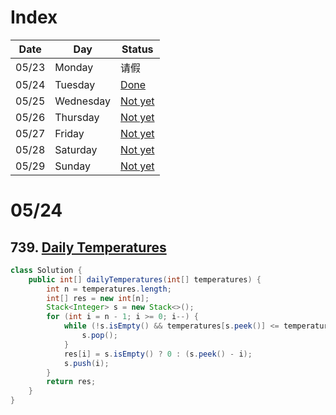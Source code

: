 # Index

| Date | Day | Status |
| ----------- | ----------- | ----------- |
| 05/23 | Monday | 请假 |
| 05/24 | Tuesday | [Done](#0524) |
| 05/25 | Wednesday | [Not yet](#0525) |
| 05/26 | Thursday | [Not yet](#0526) |
| 05/27 | Friday | [Not yet](#0527) |
| 05/28 | Saturday | [Not yet](#0528) |
| 05/29 | Sunday | [Not yet](#0529) |

# 05/24

## 739. [Daily Temperatures](https://leetcode.com/problems/daily-temperatures/submissions/)
```java
class Solution {
    public int[] dailyTemperatures(int[] temperatures) {
        int n = temperatures.length;
        int[] res = new int[n];
        Stack<Integer> s = new Stack<>();
        for (int i = n - 1; i >= 0; i--) {
            while (!s.isEmpty() && temperatures[s.peek()] <= temperatures[i]) {
                s.pop();
            }
            res[i] = s.isEmpty() ? 0 : (s.peek() - i); 
            s.push(i); 
        }
        return res;
    }
}
```